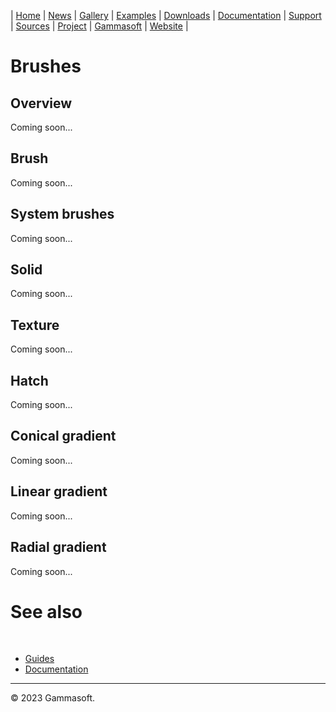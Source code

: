 | [Home](home.md) | [News](news.md) | [Gallery](gallery.md) | [Examples](examples.md) | [Downloads](downloads.md) | [Documentation](documentation.md) | [Support](support.md) | [Sources](https://github.com/gammasoft71/xtd) | [Project](https://sourceforge.net/projects/xtdpro/) | [Gammasoft](gammasoft.md) | [Website](https://gammasoft71.github.io/xtd) |

# Brushes

## Overview

Coming soon...

## Brush

Coming soon...

## System brushes

Coming soon...

## Solid

Coming soon...

## Texture

Coming soon...

## Hatch

Coming soon...

## Conical gradient

Coming soon...

## Linear gradient

Coming soon...

## Radial gradient

Coming soon...

# See also
​
* [Guides](guides.md)
* [Documentation](documentation.md)

______________________________________________________________________________________________

© 2023 Gammasoft.

